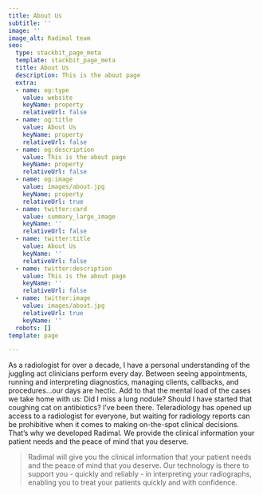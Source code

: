 ```yaml
---
title: About Us
subtitle: ''
image: ''
image_alt: Radimal team
seo:
  type: stackbit_page_meta
  template: stackbit_page_meta
  title: About Us
  description: This is the about page
  extra:
  - name: og:type
    value: website
    keyName: property
    relativeUrl: false
  - name: og:title
    value: About Us
    keyName: property
    relativeUrl: false
  - name: og:description
    value: This is the about page
    keyName: property
    relativeUrl: false
  - name: og:image
    value: images/about.jpg
    keyName: property
    relativeUrl: true
  - name: twitter:card
    value: summary_large_image
    keyName: ''
    relativeUrl: false
  - name: twitter:title
    value: About Us
    keyName: ''
    relativeUrl: false
  - name: twitter:description
    value: This is the about page
    keyName: ''
    relativeUrl: false
  - name: twitter:image
    value: images/about.jpg
    relativeUrl: true
    keyName: ''
  robots: []
template: page

---
```

As a radiologist for over a decade, I have a personal understanding of the juggling act clinicians perform every day. Between seeing appointments, running and interpreting diagnostics, managing clients, callbacks, and procedures...our days are hectic. Add to that the mental load of the cases we take home with us: Did I miss a lung nodule? Should I have started that coughing cat on antibiotics? I’ve been there. Teleradiology has opened up access to a radiologist for everyone, but waiting for radiology reports can be prohibitive when it comes to making on-the-spot clinical decisions. That’s why we developed Radimal. We provide the clinical information your patient needs and the peace of mind that you deserve.

> Radimal will give you the clinical information that your patient needs and the peace of mind that you deserve. Our technology is there to support you - quickly and reliably - in interpreting your radiographs, enabling you to treat your patients quickly and with confidence.